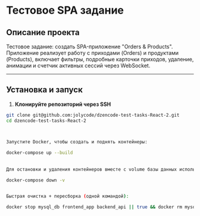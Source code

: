 # Тестовое SPA задание

## Описание проекта

Тестовое задание: создать SPA-приложение "Orders & Products".  
Приложение реализует работу с приходами (Orders) и продуктами (Products), включает фильтры, подробные карточки приходов, удаление, анимации и счетчик активных сессий через WebSocket.

---

## Установка и запуск

1. **Клонируйте репозиторий через SSH**
```bash
git clone git@github.com:jolycode/dzencode-test-tasks-React-2.git
cd dzencode-test-tasks-React-2

 

Запустите Docker, чтобы создать и поднять контейнеры:

docker-compose up --build
 
 
Для остановки и удаления контейнеров вместе с volume базы данных используйте:

docker-compose down -v


Быстрая очистка + пересборка (одной командой):

docker stop mysql_db frontend_app backend_api || true && docker rm mysql_db frontend_app backend_api || true && docker-compose down -v && docker-compose up --build
